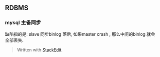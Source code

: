 ## RDBMS
### mysql 主备同步
缺陷指的是: slave 同步binlog 落后, 如果master crash , 那么中间的binlog 就会全部丢失. 

> Written with [StackEdit](https://stackedit.io/).
<!--stackedit_data:
eyJoaXN0b3J5IjpbLTE2MzU4MjE3NzVdfQ==
-->